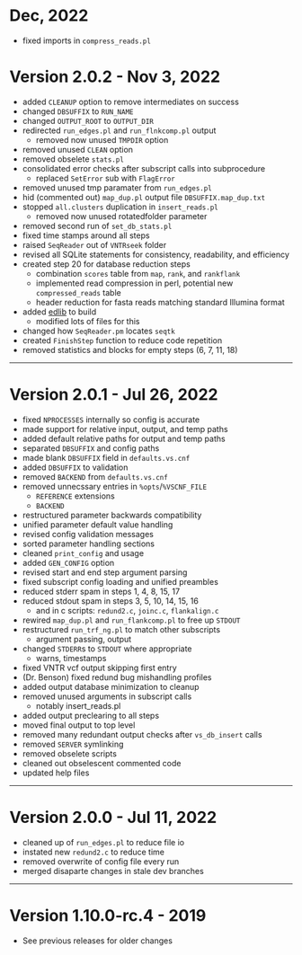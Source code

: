 # Dec, 2022
- fixed imports in `compress_reads.pl`

# Version 2.0.2 - Nov 3, 2022

- added `CLEANUP` option to remove intermediates on success
- changed `DBSUFFIX` to `RUN_NAME`
- changed `OUTPUT_ROOT` to `OUTPUT_DIR`
- redirected `run_edges.pl` and `run_flnkcomp.pl` output
  - removed now unused `TMPDIR` option
- removed unused `CLEAN` option
- removed obselete `stats.pl`
- consolidated error checks after subscript calls into subprocedure
   - replaced `SetError` sub with `FlagError`
- removed unused tmp paramater from `run_edges.pl`
- hid (commented out) `map_dup.pl` output file `DBSUFFIX.map_dup.txt`
- stopped `all.clusters` duplication in `insert_reads.pl`
  - removed now unused rotatedfolder parameter
- removed second run of `set_db_stats.pl`
- fixed time stamps around all steps
- raised `SeqReader` out of `VNTRseek` folder
- revised all SQLite statements for consistency, readability, and efficiency
- created step 20 for database reduction steps
  - combination `scores` table from `map`, `rank`, and `rankflank`
  - implemented read compression in perl, potential new `compressed_reads` table
  - header reduction for fasta reads matching standard Illumina format
- added [edlib](https://github.com/KylerAKA-BU/edlib) to build
  - modified lots of files for this
- changed how `SeqReader.pm` locates `seqtk`
- created `FinishStep` function to reduce code repetition
- removed statistics and blocks for empty steps (6, 7, 11, 18)

---
# Version 2.0.1 - Jul 26, 2022

- fixed `NPROCESSES` internally so config is accurate
- made support for relative input, output, and temp paths
- added default relative paths for output and temp paths
- separated `DBSUFFIX` and config paths
- made blank `DBSUFFIX` field in `defaults.vs.cnf`
- added `DBSUFFIX` to validation
- removed `BACKEND` from `defaults.vs.cnf`
- removed unnecssary entries in `%opts`/`%VSCNF_FILE`
  - `REFERENCE` extensions
  - `BACKEND`
- restructured parameter backwards compatibility
- unified parameter default value handling
- revised config validation messages
- sorted parameter handling sections
- cleaned `print_config` and usage
- added `GEN_CONFIG` option
- revised start and end step argument parsing
- fixed subscript config loading and unified preambles
- reduced stderr spam in steps 1, 4, 8, 15, 17
- reduced stdout spam in steps 3, 5, 10, 14, 15, 16
  - and in c scripts: `redund2.c`, `joinc.c`, `flankalign.c`
- rewired `map_dup.pl` and `run_flankcomp.pl` to free up `STDOUT`
- restructured `run_trf_ng.pl` to match other subscripts
  - argument passing, output
- changed `STDERR`s to `STDOUT` where appropriate
  - warns, timestamps
- fixed VNTR vcf output skipping first entry
- (Dr. Benson) fixed redund bug mishandling profiles
- added output database minimization to cleanup
- removed unused arguments in subscript calls
  - notably insert_reads.pl
- added output preclearing to all steps
- moved final output to top level
- removed many redundant output checks after `vs_db_insert` calls
- removed `SERVER` symlinking
- removed obselete scripts
- cleaned out obselescent commented code
- updated help files

---
# Version 2.0.0 - Jul 11, 2022

- cleaned up of `run_edges.pl` to reduce file io
- instated new `redund2.c` to reduce time
- removed overwrite of config file every run
- merged disaparte changes in stale dev branches

---
# Version 1.10.0-rc.4 - 2019

- See previous releases for older changes
